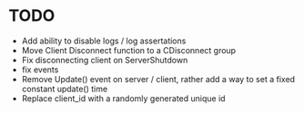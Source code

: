 # TODO
- Add ability to disable logs / log assertations
- Move Client Disconnect function to a CDisconnect group
- Fix disconnecting client on ServerShutdown
- fix events
- Remove Update() event on server / client, rather add a way to set a fixed constant update() time
- Replace client_id with a randomly generated unique id